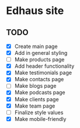 # Edhaus site
## TODO
- [x] Create main page
- [x] Add in general styling
- [ ] Make products page
- [x] Add header functionality
- [x] Make testimonials page
- [x] Make contacts page
- [ ] Make blogs page
- [x] Make podcasts page
- [x] Make clients page
- [x] Make team page
- [ ] Finalize style values
- [x] Make mobile-friendly
